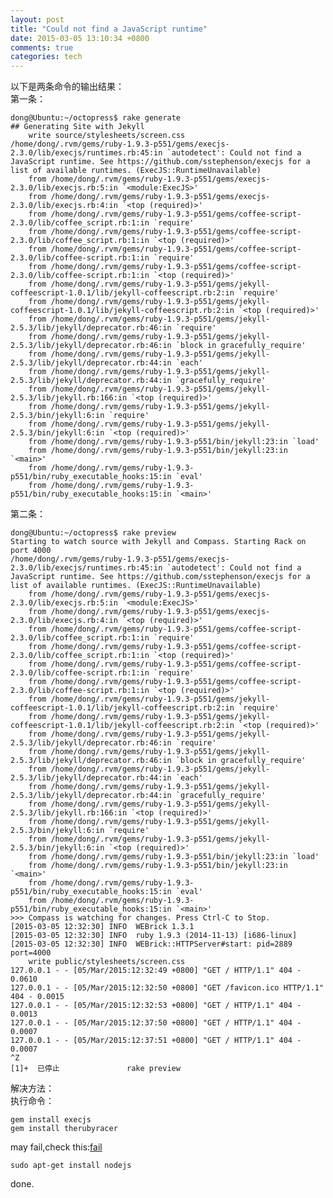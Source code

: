 ```yaml
---
layout: post
title: "Could not find a JavaScript runtime"
date: 2015-03-05 13:10:34 +0800
comments: true
categories: tech
---
```

以下是两条命令的输出结果：  
第一条：  

	dong@Ubuntu:~/octopress$ rake generate
	## Generating Site with Jekyll
    	write source/stylesheets/screen.css
	/home/dong/.rvm/gems/ruby-1.9.3-p551/gems/execjs-2.3.0/lib/execjs/runtimes.rb:45:in `autodetect': Could not find a JavaScript runtime. See https://github.com/sstephenson/execjs for a list of available runtimes. (ExecJS::RuntimeUnavailable)
		from /home/dong/.rvm/gems/ruby-1.9.3-p551/gems/execjs-2.3.0/lib/execjs.rb:5:in `<module:ExecJS>'
		from /home/dong/.rvm/gems/ruby-1.9.3-p551/gems/execjs-2.3.0/lib/execjs.rb:4:in `<top (required)>'
		from /home/dong/.rvm/gems/ruby-1.9.3-p551/gems/coffee-script-2.3.0/lib/coffee_script.rb:1:in `require'
		from /home/dong/.rvm/gems/ruby-1.9.3-p551/gems/coffee-script-2.3.0/lib/coffee_script.rb:1:in `<top (required)>'
		from /home/dong/.rvm/gems/ruby-1.9.3-p551/gems/coffee-script-2.3.0/lib/coffee-script.rb:1:in `require'
		from /home/dong/.rvm/gems/ruby-1.9.3-p551/gems/coffee-script-2.3.0/lib/coffee-script.rb:1:in `<top (required)>'
		from /home/dong/.rvm/gems/ruby-1.9.3-p551/gems/jekyll-coffeescript-1.0.1/lib/jekyll-coffeescript.rb:2:in `require'
		from /home/dong/.rvm/gems/ruby-1.9.3-p551/gems/jekyll-coffeescript-1.0.1/lib/jekyll-coffeescript.rb:2:in `<top (required)>'
		from /home/dong/.rvm/gems/ruby-1.9.3-p551/gems/jekyll-2.5.3/lib/jekyll/deprecator.rb:46:in `require'
		from /home/dong/.rvm/gems/ruby-1.9.3-p551/gems/jekyll-2.5.3/lib/jekyll/deprecator.rb:46:in `block in gracefully_require'
		from /home/dong/.rvm/gems/ruby-1.9.3-p551/gems/jekyll-2.5.3/lib/jekyll/deprecator.rb:44:in `each'
		from /home/dong/.rvm/gems/ruby-1.9.3-p551/gems/jekyll-2.5.3/lib/jekyll/deprecator.rb:44:in `gracefully_require'
		from /home/dong/.rvm/gems/ruby-1.9.3-p551/gems/jekyll-2.5.3/lib/jekyll.rb:166:in `<top (required)>'
		from /home/dong/.rvm/gems/ruby-1.9.3-p551/gems/jekyll-2.5.3/bin/jekyll:6:in `require'
		from /home/dong/.rvm/gems/ruby-1.9.3-p551/gems/jekyll-2.5.3/bin/jekyll:6:in `<top (required)>'
		from /home/dong/.rvm/gems/ruby-1.9.3-p551/bin/jekyll:23:in `load'
		from /home/dong/.rvm/gems/ruby-1.9.3-p551/bin/jekyll:23:in `<main>'
		from /home/dong/.rvm/gems/ruby-1.9.3-p551/bin/ruby_executable_hooks:15:in `eval'
		from /home/dong/.rvm/gems/ruby-1.9.3-p551/bin/ruby_executable_hooks:15:in `<main>'

第二条：  

	dong@Ubuntu:~/octopress$ rake preview
	Starting to watch source with Jekyll and Compass. Starting Rack on port 4000
	/home/dong/.rvm/gems/ruby-1.9.3-p551/gems/execjs-2.3.0/lib/execjs/runtimes.rb:45:in `autodetect': Could not find a JavaScript runtime. See https://github.com/sstephenson/execjs for a list of available runtimes. (ExecJS::RuntimeUnavailable)
		from /home/dong/.rvm/gems/ruby-1.9.3-p551/gems/execjs-2.3.0/lib/execjs.rb:5:in `<module:ExecJS>'
		from /home/dong/.rvm/gems/ruby-1.9.3-p551/gems/execjs-2.3.0/lib/execjs.rb:4:in `<top (required)>'
		from /home/dong/.rvm/gems/ruby-1.9.3-p551/gems/coffee-script-2.3.0/lib/coffee_script.rb:1:in `require'
		from /home/dong/.rvm/gems/ruby-1.9.3-p551/gems/coffee-script-2.3.0/lib/coffee_script.rb:1:in `<top (required)>'
		from /home/dong/.rvm/gems/ruby-1.9.3-p551/gems/coffee-script-2.3.0/lib/coffee-script.rb:1:in `require'
		from /home/dong/.rvm/gems/ruby-1.9.3-p551/gems/coffee-script-2.3.0/lib/coffee-script.rb:1:in `<top (required)>'
		from /home/dong/.rvm/gems/ruby-1.9.3-p551/gems/jekyll-coffeescript-1.0.1/lib/jekyll-coffeescript.rb:2:in `require'
		from /home/dong/.rvm/gems/ruby-1.9.3-p551/gems/jekyll-coffeescript-1.0.1/lib/jekyll-coffeescript.rb:2:in `<top (required)>'
		from /home/dong/.rvm/gems/ruby-1.9.3-p551/gems/jekyll-2.5.3/lib/jekyll/deprecator.rb:46:in `require'
		from /home/dong/.rvm/gems/ruby-1.9.3-p551/gems/jekyll-2.5.3/lib/jekyll/deprecator.rb:46:in `block in gracefully_require'
		from /home/dong/.rvm/gems/ruby-1.9.3-p551/gems/jekyll-2.5.3/lib/jekyll/deprecator.rb:44:in `each'
		from /home/dong/.rvm/gems/ruby-1.9.3-p551/gems/jekyll-2.5.3/lib/jekyll/deprecator.rb:44:in `gracefully_require'
		from /home/dong/.rvm/gems/ruby-1.9.3-p551/gems/jekyll-2.5.3/lib/jekyll.rb:166:in `<top (required)>'
		from /home/dong/.rvm/gems/ruby-1.9.3-p551/gems/jekyll-2.5.3/bin/jekyll:6:in `require'
		from /home/dong/.rvm/gems/ruby-1.9.3-p551/gems/jekyll-2.5.3/bin/jekyll:6:in `<top (required)>'
		from /home/dong/.rvm/gems/ruby-1.9.3-p551/bin/jekyll:23:in `load'
		from /home/dong/.rvm/gems/ruby-1.9.3-p551/bin/jekyll:23:in `<main>'
		from /home/dong/.rvm/gems/ruby-1.9.3-p551/bin/ruby_executable_hooks:15:in `eval'
		from /home/dong/.rvm/gems/ruby-1.9.3-p551/bin/ruby_executable_hooks:15:in `<main>'
	>>> Compass is watching for changes. Press Ctrl-C to Stop.
	[2015-03-05 12:32:30] INFO  WEBrick 1.3.1
	[2015-03-05 12:32:30] INFO  ruby 1.9.3 (2014-11-13) [i686-linux]
	[2015-03-05 12:32:30] INFO  WEBrick::HTTPServer#start: pid=2889 port=4000
 		write public/stylesheets/screen.css
	127.0.0.1 - - [05/Mar/2015:12:32:49 +0800] "GET / HTTP/1.1" 404 - 0.0610
	127.0.0.1 - - [05/Mar/2015:12:32:50 +0800] "GET /favicon.ico HTTP/1.1" 404 - 0.0015
	127.0.0.1 - - [05/Mar/2015:12:32:53 +0800] "GET / HTTP/1.1" 404 - 0.0013
	127.0.0.1 - - [05/Mar/2015:12:37:50 +0800] "GET / HTTP/1.1" 404 - 0.0007
	127.0.0.1 - - [05/Mar/2015:12:37:51 +0800] "GET / HTTP/1.1" 404 - 0.0007
	^Z
	[1]+  已停止               rake preview

解决方法：  
执行命令：  

	gem install execjs
	gem install therubyracer
	
may fail,check this:[fail](http://stackoverflow.com/questions/20888318/error-install-rubyracer-with-error-invalid-gem-package-is-corrupt) 

	sudo apt-get install nodejs
done.
